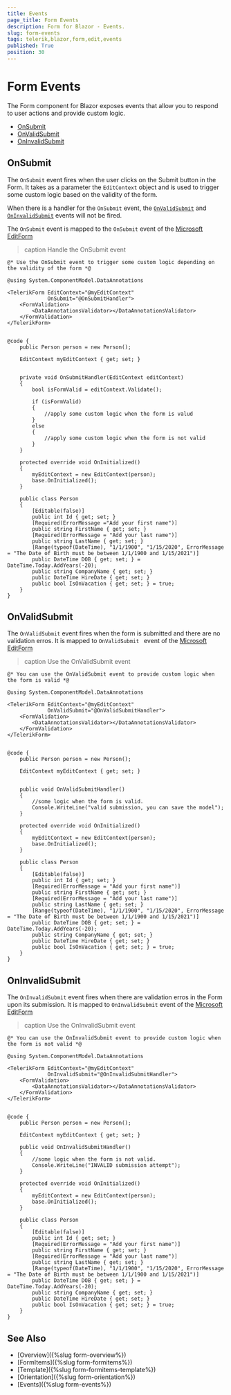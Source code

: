 ```yaml
---
title: Events
page_title: Form Events
description: Form for Blazor - Events.
slug: form-events
tags: telerik,blazor,form,edit,events
published: True
position: 30
---
```


# Form Events

The Form component for Blazor exposes events that allow you to respond to user actions and provide custom logic.

* [OnSubmit](#onsubmit)
* [OnValidSubmit](#onvalidsubmit)
* [OnInvalidSubmit](#oninvalidsubmit)

## OnSubmit

The `OnSubmit` event fires when the user clicks on the Submit button in the Form. It takes as a parameter the `EditContext` object and is used to trigger some custom logic based on the validity of the form. 

When there is a handler for the `OnSubmit` event, the [`OnValidSubmit`](#onvalidsubmit) and [`OnInvalidSubmit`](#oninvalidsubmit) events will not be fired.
  
The `OnSubmit` event is mapped to the `OnSubmit` event of the <a target="_blank" href="https://docs.microsoft.com/en-us/aspnet/core/blazor/forms-validation?view=aspnetcore-5.0#built-in-forms-components">Microsoft EditForm</a>


>caption Handle the OnSubmit event

````CSHTML
@* Use the OnSubmit event to trigger some custom logic depending on the validity of the form *@

@using System.ComponentModel.DataAnnotations 

<TelerikForm EditContext="@myEditContext"
             OnSubmit="@OnSubmitHandler">
    <FormValidation>
        <DataAnnotationsValidator></DataAnnotationsValidator>
    </FormValidation>
</TelerikForm>


@code {
    public Person person = new Person();

    EditContext myEditContext { get; set; }


    private void OnSubmitHandler(EditContext editContext)
    {
        bool isFormValid = editContext.Validate();

        if (isFormValid)
        {
            //apply some custom logic when the form is valud
        }
        else
        {
            //apply some custom logic when the form is not valid
        }
    }

    protected override void OnInitialized()
    {
        myEditContext = new EditContext(person);
        base.OnInitialized();
    }

    public class Person
    {
        [Editable(false)]
        public int Id { get; set; }
        [Required(ErrorMessage ="Add your first name")]
        public string FirstName { get; set; }
        [Required(ErrorMessage = "Add your last name")]
        public string LastName { get; set; }
        [Range(typeof(DateTime), "1/1/1900", "1/15/2020", ErrorMessage = "The Date of Birth must be between 1/1/1900 and 1/15/2021")]
        public DateTime DOB { get; set; } = DateTime.Today.AddYears(-20);
        public string CompanyName { get; set; }
        public DateTime HireDate { get; set; }
        public bool IsOnVacation { get; set; } = true;
    }
}
````

## OnValidSubmit

The `OnValidSubmit` event fires when the form is submitted and there are no validation erros. It is mapped to `OnValidSubmit ` event of the <a target="_blank" href="https://docs.microsoft.com/en-us/aspnet/core/blazor/forms-validation?view=aspnetcore-5.0#built-in-forms-components">Microsoft EditForm</a>

>caption Use the OnValidSubmit event

````CSHTML
@* You can use the OnValidSubmit event to provide custom logic when the form is valid *@

@using System.ComponentModel.DataAnnotations

<TelerikForm EditContext="@myEditContext"
             OnValidSubmit="@OnValidSubmitHandler">
    <FormValidation>
        <DataAnnotationsValidator></DataAnnotationsValidator>
    </FormValidation>
</TelerikForm>


@code {
    public Person person = new Person();

    EditContext myEditContext { get; set; }


    public void OnValidSubmitHandler()
    {
        //some logic when the form is valid.
        Console.WriteLine("valid submission, you can save the model");
    }

    protected override void OnInitialized()
    {
        myEditContext = new EditContext(person);
        base.OnInitialized();
    }

    public class Person
    {
        [Editable(false)]
        public int Id { get; set; }
        [Required(ErrorMessage = "Add your first name")]
        public string FirstName { get; set; }
        [Required(ErrorMessage = "Add your last name")]
        public string LastName { get; set; }
        [Range(typeof(DateTime), "1/1/1900", "1/15/2020", ErrorMessage = "The Date of Birth must be between 1/1/1900 and 1/15/2021")]
        public DateTime DOB { get; set; } = DateTime.Today.AddYears(-20);
        public string CompanyName { get; set; }
        public DateTime HireDate { get; set; }
        public bool IsOnVacation { get; set; } = true;
    }
}
````

## OnInvalidSubmit

The `OnInvalidSubmit` event fires when there are validation erros in the Form upon its submission. It is mapped to `OnInvalidSubmit` event of the <a target="_blank" href="https://docs.microsoft.com/en-us/aspnet/core/blazor/forms-validation?view=aspnetcore-5.0#built-in-forms-components">Microsoft EditForm</a>

>caption Use the OnInvalidSubmit event

````CSHTML
@* You can use the OnInvalidSubmit event to provide custom logic when the form is not valid *@

@using System.ComponentModel.DataAnnotations

<TelerikForm EditContext="@myEditContext"
             OnInvalidSubmit="@OnInvalidSubmitHandler">
    <FormValidation>
        <DataAnnotationsValidator></DataAnnotationsValidator>
    </FormValidation>
</TelerikForm>


@code {
    public Person person = new Person();

    EditContext myEditContext { get; set; }

    public void OnInvalidSubmitHandler()
    {
        //some logic when the form is not valid.
        Console.WriteLine("INVALID submission attempt");
    }

    protected override void OnInitialized()
    {
        myEditContext = new EditContext(person);
        base.OnInitialized();
    }

    public class Person
    {
        [Editable(false)]
        public int Id { get; set; }
        [Required(ErrorMessage = "Add your first name")]
        public string FirstName { get; set; }
        [Required(ErrorMessage = "Add your last name")]
        public string LastName { get; set; }
        [Range(typeof(DateTime), "1/1/1900", "1/15/2020", ErrorMessage = "The Date of Birth must be between 1/1/1900 and 1/15/2021")]
        public DateTime DOB { get; set; } = DateTime.Today.AddYears(-20);
        public string CompanyName { get; set; }
        public DateTime HireDate { get; set; }
        public bool IsOnVacation { get; set; } = true;
    }
}
````

## See Also

  * [Overview]({%slug form-overview%})
  * [FormItems]({%slug form-formitems%})
  * [Template]({%slug form-formitems-template%})
  * [Orientation]({%slug form-orientation%})
  * [Events]({%slug form-events%})
   
